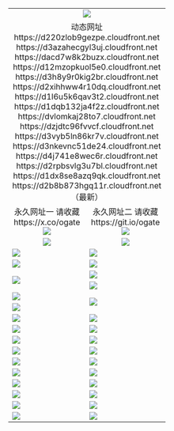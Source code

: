 ﻿<table>
  <tr></tr>
  <tr><td colspan=2 align=center><img src="https://d2b8b873hgq11r.cloudfront.net/Up/oGate.jpg" /></td></tr>
  <tr><td colspan=2 align=center>动态网址
<br>https://d220zlob9gezpe.cloudfront.net
<br>https://d3azahecgyl3uj.cloudfront.net
<br>https://dacd7w8k2buzx.cloudfront.net
<br>https://d12mzopkuol5e0.cloudfront.net
<br>https://d3h8y9r0kig2br.cloudfront.net
<br>https://d2xihhww4r10dq.cloudfront.net
<br>https://d1l6u5k6qav3t2.cloudfront.net
<br>https://d1dqb132ja4f2z.cloudfront.net
<br>https://dvlomkaj28to7.cloudfront.net
<br>https://dzjdtc96fvvcf.cloudfront.net
<br>https://d3vyb5ln86kr7v.cloudfront.net
<br>https://d3nkevnc51de24.cloudfront.net
<br>https://d4j741e8wec6r.cloudfront.net
<br>https://d2rpbsvlg3u7bl.cloudfront.net
<br>https://d1dx8se8azq9qk.cloudfront.net
<br>https://d2b8b873hgq11r.cloudfront.net
    <br/>（最新）</td>
  </tr>
  <tr>
    <td align=center>永久网址一 请收藏<br/>https://x.co/ogate<br><img src="https://d2b8b873hgq11r.cloudfront.net/Up/0WMGD1.png" /></td>
    <td align=center>永久网址二 请收藏<br/>https://git.io/ogate<br><img src="https://d2b8b873hgq11r.cloudfront.net/Up/0WMGD2.png" /></td>
  </tr>
  <tr>
    <td align=center><a href="https://d2b8b873hgq11r.cloudfront.net/?from=github"><img src="https://d2b8b873hgq11r.cloudfront.net/Up/0WMPG.jpg" /></a></td>
    <td align=center><a href="https://d2b8b873hgq11r.cloudfront.net/ogUP.aspx?name=0oGate.apk&from=github"><img src="https://d2b8b873hgq11r.cloudfront.net/Up/0WMAZ.jpg" /></a></td>
  </tr>
  <tr>
    <td><a href="https://d2b8b873hgq11r.cloudfront.net/oNote.aspx?id=oGate&from=github" target="_blank"><img src="https://d2b8b873hgq11r.cloudfront.net/Up/0WCYY.jpg" /></a></td>
    <td><a href="https://d2b8b873hgq11r.cloudfront.net/oNote.aspx?id=oNote&from=github" target="_blank"><img src="https://d2b8b873hgq11r.cloudfront.net/Up/0WZTT.jpg" /></a></td>
  </tr>
  <tr>
    <td><a href="https://d2b8b873hgq11r.cloudfront.net/ogDY.aspx?from=github" target="_blank"><img src="https://d2b8b873hgq11r.cloudfront.net/Up/DY.jpg"/></a></td>
    <td><a href="https://d2b8b873hgq11r.cloudfront.net/ogST.aspx?from=github" target="_blank"><img src="https://d2b8b873hgq11r.cloudfront.net/Up/ST.jpg"/></a></td>
  </tr>
  <tr>
    <td rowspan=2><a href="https://d2b8b873hgq11r.cloudfront.net/ogUP.aspx?name=WJ.mp4&from=github" target="_blank"><img src="https://d2b8b873hgq11r.cloudfront.net/Up/WJ.jpg" /></a></td>
    <td><a href="https://d2b8b873hgq11r.cloudfront.net/ogUP.aspx?name=DKC.mp4&count=17&from=github" target="_blank"><img src="https://d2b8b873hgq11r.cloudfront.net/Up/DKC.jpg" /></a></td> 
  </tr>
  <tr>
    <td><a href="https://d2b8b873hgq11r.cloudfront.net/ogUP.aspx?name=LRWS.mp4&count=6B:14,5A:10,5B:35,4A:14,4B:19,3A:10,3B:26,2A:16,2B:21,1A:23,1B:29&from=github" target="_blank"><img src="https://d2b8b873hgq11r.cloudfront.net/Up/LRWS.jpg" /></a></td>
  </tr>
  <tr>
    <td><a href="https://d2b8b873hgq11r.cloudfront.net/ogUP.aspx?name=JQR.mp4&count=2&from=github" target="_blank"><img src="https://d2b8b873hgq11r.cloudfront.net/Up/JQR.jpg" /></a></td>   
    <td rowspan=2><a href="https://d2b8b873hgq11r.cloudfront.net/ogUP.aspx?name=JP.mp4&count=9&from=github" target="_blank"><img src="https://d2b8b873hgq11r.cloudfront.net/Up/JP.jpg" /></td>
  </tr>
  <tr>
    <td><a href="https://d2b8b873hgq11r.cloudfront.net/ogUP.aspx?name=ZSJ.mp4&count=16&from=github" target="_blank"><img src="https://d2b8b873hgq11r.cloudfront.net/Up/ZSJ.jpg" /></a></td>
  </tr>
  <tr>
    <td><a href="https://d2b8b873hgq11r.cloudfront.net/ogUP.aspx?name=SSZJ.mp4&count=7&current=2&from=github" target="_blank"><img src="https://d2b8b873hgq11r.cloudfront.net/Up/SSZJ.jpg" /></a></td>
    <td><a href="https://d2b8b873hgq11r.cloudfront.net/ogUP.aspx?name=WH.mp4&from=github" target="_blank"><img src="https://d2b8b873hgq11r.cloudfront.net/Up/WH.jpg" /></a></td>
  </tr>
  <tr>
    <td><a href="https://d2b8b873hgq11r.cloudfront.net/ogUP.aspx?name=DWHM.mp4&from=github" target="_blank"><img src="https://d2b8b873hgq11r.cloudfront.net/Up/DWHM.jpg" /></a></td>
    <td><a href="https://d2b8b873hgq11r.cloudfront.net/ogUP.aspx?name=XTFY.mp4&count=24&from=github" target="_blank"><img src="https://d2b8b873hgq11r.cloudfront.net/Up/XTFY.jpg" /></a></td>
  </tr>
  <tr>
    <td><a href="https://d2b8b873hgq11r.cloudfront.net/ogUP.aspx?name=4SQQ.mp4&count=06:10&current=06:10&from=github" target="_blank"><img src="https://d2b8b873hgq11r.cloudfront.net/Up/4SQQ0.jpg" /></a></td>
    <td><a href="https://d2b8b873hgq11r.cloudfront.net/ogUP.aspx?name=4SHQ.mp4&count=06:9&current=06:9&from=github" target="_blank"><img src="https://d2b8b873hgq11r.cloudfront.net/Up/4SHQ0.jpg" /></a></td>
  </tr>
  <tr>
    <td><a href="https://d2b8b873hgq11r.cloudfront.net/ogUP.aspx?name=4SZG.mp4&count=06:9&current=06:9&from=github" target="_blank"><img src="https://d2b8b873hgq11r.cloudfront.net/Up/4SZG0.jpg" /></a></td>
    <td><a href="https://d2b8b873hgq11r.cloudfront.net/ogUP.aspx?name=4SDJ.mp4&count=06:14&current=06:13&from=github" target="_blank"><img src="https://d2b8b873hgq11r.cloudfront.net/Up/4SDJ0.jpg" /></a></td>
  </tr>
  <tr>
    <td><a href="https://d2b8b873hgq11r.cloudfront.net/onUP.aspx?name=https://x.co/dtw99&from=github" target="_blank"><img src="https://d2b8b873hgq11r.cloudfront.net/Up/0DTW.jpg"/></a></td>
    <td><a href="https://d2b8b873hgq11r.cloudfront.net/onUP.aspx?name=https://d2tyo2h9ydw5hf.cloudfront.net/acenter/&from=github" target="_blank"><img src="https://d2b8b873hgq11r.cloudfront.net/Up/0TDW.jpg" /></a></td>
  </tr>
  <tr>
    <td><a href="https://d2b8b873hgq11r.cloudfront.net/onUP.aspx?name=https://d3qz7yth5i2rae.cloudfront.net/gb/nsc413.htm&from=github" target="_blank"><img src="https://d2b8b873hgq11r.cloudfront.net/Up/0DJY.jpg" /></a></td>
    <td><a href="https://d2b8b873hgq11r.cloudfront.net/onUP.aspx?name=https://dgyo0jey7vwa5.cloudfront.net/xtr/gb/prog204.html&from=github" target="_blank"><img src="https://d2b8b873hgq11r.cloudfront.net/Up/0XTR.jpg" /></a></td>
  </tr>
  <tr>
    <td><a href="https://d2b8b873hgq11r.cloudfront.net/onUP.aspx?name=https://d7203y8eitivv.cloudfront.net&from=github" target="_blank"><img src="https://d2b8b873hgq11r.cloudfront.net/Up/0MHW.jpg" /></a></td>
    <td><a href="https://d2b8b873hgq11r.cloudfront.net/onUP.aspx?name=https://d38z1xzg5vtneh.cloudfront.net&from=github" target="_blank"><img src="https://d2b8b873hgq11r.cloudfront.net/Up/0ZJW.jpg" /></a></td>
  </tr>
  <tr>
    <td><a href="https://d2b8b873hgq11r.cloudfront.net/ogUP.aspx?name=FG.zip&from=github" target="_blank"><img src="https://d2b8b873hgq11r.cloudfront.net/Up/FG.jpg" /></a></td>
    <td><a href="https://d2b8b873hgq11r.cloudfront.net/ogUP.aspx?name=FGA.apk&from=github" target="_blank"><img src="https://d2b8b873hgq11r.cloudfront.net/Up/FGA.jpg" /></a></td>
  </tr>
  <tr>
    <td><a href="https://d2b8b873hgq11r.cloudfront.net/ogUP.aspx?name=U.zip&from=github" target="_blank"><img src="https://d2b8b873hgq11r.cloudfront.net/Up/U.jpg" /></a></td>
    <td><a href="https://d2b8b873hgq11r.cloudfront.net/ogUP.aspx?name=UA.apk&from=github" target="_blank"><img src="https://d2b8b873hgq11r.cloudfront.net/Up/UA.jpg" /></a></td>
  </tr>
  <tr>
    <td><a href="https://d2b8b873hgq11r.cloudfront.net/ogUP.aspx?name=0iPPOTV.zip&from=github" target="_blank"><img src="https://d2b8b873hgq11r.cloudfront.net/Up/0iPPOTV.jpg" /></a></td>
    <td><a href="https://d2b8b873hgq11r.cloudfront.net/ogUP.aspx?name=0iNTD.apk&from=github" target="_blank"><img src="https://d2b8b873hgq11r.cloudfront.net/Up/0iNTD.jpg" /></a></td>
  </tr>
</table>
